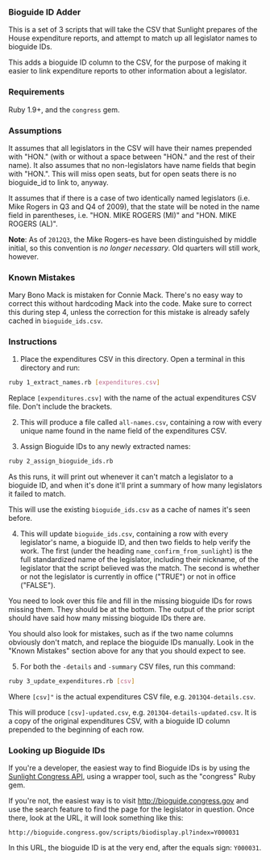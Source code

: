 ### Bioguide ID Adder

This is a set of 3 scripts that will take the CSV that Sunlight prepares of the House expenditure reports, and attempt to match up all legislator names to bioguide IDs.

This adds a bioguide ID column to the CSV, for the purpose of making it easier to link expenditure reports to other information about a legislator.


### Requirements

Ruby 1.9+, and the `congress` gem.


### Assumptions

It assumes that all legislators in the CSV will have their names prepended with "HON." (with or without a space between "HON." and the rest of their name).  It also assumes that no non-legislators have name fields that begin with "HON.".  This will miss open seats, but for open seats there is no bioguide_id to link to, anyway.

It assumes that if there is a case of two identically named legislators (i.e. Mike Rogers in Q3 and Q4 of 2009), that the state will be noted in the name field in parentheses, i.e. "HON. MIKE ROGERS (MI)" and "HON. MIKE ROGERS (AL)".

**Note**: As of `2012Q3`, the Mike Rogers-es have been distinguished by middle initial, so this convention is *no longer necessary*. Old quarters will still work, however.


### Known Mistakes

Mary Bono Mack is mistaken for Connie Mack.  There's no easy way to correct this without hardcoding Mack into the code.  Make sure to correct this during step 4, unless the correction for this mistake is already safely cached in `bioguide_ids.csv`.


### Instructions

1. Place the expenditures CSV in this directory.  Open a terminal in this directory and run:

```bash
ruby 1_extract_names.rb [expenditures.csv]
```

Replace `[expenditures.csv]` with the name of the actual expenditures CSV file. Don't include the brackets.

2. This will produce a file called `all-names.csv`, containing a row with every unique name found in the name field of the expenditures CSV.

3. Assign Bioguide IDs to any newly extracted names:

```bash
ruby 2_assign_bioguide_ids.rb
```

As this runs, it will print out whenever it can't match a legislator to a bioguide ID, and when it's done it'll print a summary of how many legislators it failed to match.

This will use the existing `bioguide_ids.csv` as a cache of names it's seen before.

4. This will update `bioguide_ids.csv`, containing a row with every legislator's name, a bioguide ID,  and then two fields to help verify the work. The first (under the heading `name_confirm_from_sunlight`) is the full standardized name of the legislator, including their nickname, of the legislator that the script believed was the match.  The second is whether or not the legislator is currently in office ("TRUE") or not in office ("FALSE").

You need to look over this file and fill in the missing bioguide IDs for rows missing them.  They should be at the bottom. The output of the prior script should have said how many missing bioguide IDs there are.

You should also look for mistakes, such as if the two name columns obviously don't match, and replace the bioguide IDs manually.  Look in the "Known Mistakes" section above for any that you should expect to see.


5. For both the `-details` and `-summary` CSV files, run this command:

```bash
ruby 3_update_expenditures.rb [csv]
```

Where `[csv]"` is the actual expenditures CSV file, e.g. `2013Q4-details.csv`.

This will produce `[csv]-updated.csv`, e.g. `2013Q4-details-updated.csv`. It is a copy of the original expenditures CSV, with a bioguide ID column  prepended to the beginning of each row.


### Looking up Bioguide IDs

If you're a developer, the easiest way to find Bioguide IDs is by using the [Sunlight Congress API](http://sunlightlabs.github.io/congress/), using a wrapper tool, such as the "congress" Ruby gem.

If you're not, the easiest way is to visit http://bioguide.congress.gov and use the search feature to find the page for the legislator in question. Once there, look at the URL, it will look something like this:

```
http://bioguide.congress.gov/scripts/biodisplay.pl?index=Y000031
```

In this URL, the bioguide ID is at the very end, after the equals sign: `Y000031`.
